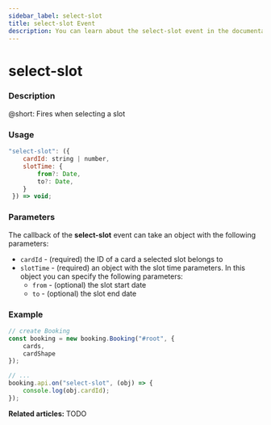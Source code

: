 ```yaml
---
sidebar_label: select-slot
title: select-slot Event
description: You can learn about the select-slot event in the documentation of the DHTMLX JavaScript Booking library. Browse developer guides and API reference, try out code examples and live demos, and download a free 30-day evaluation version of DHTMLX Booking.
---
```


# select-slot

### Description

@short: Fires when selecting a slot

### Usage

~~~jsx {}
"select-slot": ({
    cardId: string | number,
    slotTime: {
        from?: Date,
        to?: Date,
    }
 }) => void;
~~~

### Parameters

The callback of the **select-slot** event can take an object with the following parameters:

- `cardId` - (required) the ID of a card a selected slot belongs to
- `slotTime` - (required) an object with the slot time parameters. In this object you can specify the following parameters:
	- `from` - (optional) the slot start date
	- `to` - (optional) the slot end date
  
### Example

~~~jsx {7-10}
// create Booking
const booking = new booking.Booking("#root", {
	cards,
	cardShape
});

// ...
booking.api.on("select-slot", (obj) => {
	console.log(obj.cardId);
});
~~~

**Related articles:** TODO
